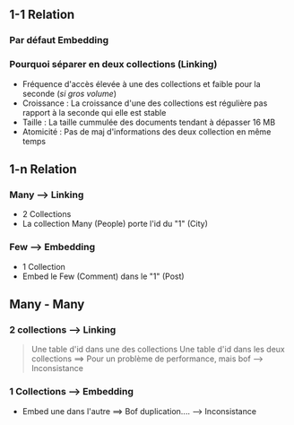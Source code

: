 ## 1-1 Relation
### Par défaut __Embedding__
### Pourquoi séparer en deux collections (__Linking__)
* Fréquence d'accès élevée à une des collections et faible pour la seconde (_si gros volume_)
* Croissance : La croissance d'une des collections est régulière pas rapport à la seconde qui elle est stable
* Taille : La taille cummulée des documents tendant à dépasser 16 MB
* Atomicité : Pas de maj d'informations des deux collection en même temps

## 1-n Relation
### Many --> __Linking__
* 2 Collections
* La collection Many (People) porte l'id du "1" (City) 
### Few --> __Embedding__
* 1 Collection
* Embed le Few (Comment) dans le "1" (Post)

## Many - Many
### 2 collections --> __Linking__
> Une table d'id dans une des collections 
> Une table d'id dans les deux collections ==> Pour un problème de performance, mais bof --> Inconsistance
### 1 Collections --> __Embedding__
* Embed une dans l'autre ==> Bof duplication.... --> Inconsistance
